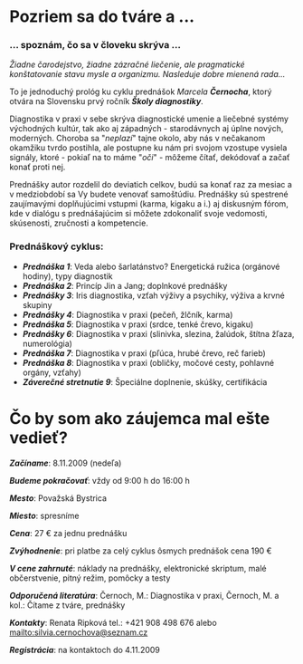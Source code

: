 Pozriem sa do tváre a ...
=========================

### ... spoznám, čo sa v človeku skrýva ...

*Žiadne čarodejstvo, žiadne zázračné liečenie, ale pragmatické konštatovanie
stavu mysle a organizmu. Nasleduje dobre mienená rada...*

To je jednoduchý prológ ku cyklu prednášok *Marcela **Černocha***, ktorý otvára
na Slovensku prvý ročník ***Školy diagnostiky***.

Diagnostika v praxi v sebe skrýva diagnostické umenie a liečebné systémy
východných kultúr, tak ako aj západných - starodávnych aj úplne nových,
moderných. Choroba sa "*neplazí*" tajne okolo, aby nás v nečakanom okamžiku
tvrdo postihla, ale postupne ku nám pri svojom vzostupe vysiela signály, ktoré -
pokiaľ na to máme "*oči*" - môžeme čítať, dekódovať a začať konať proti nej.

Prednášky autor rozdelil do deviatich celkov, budú sa konať raz za mesiac a v
medziobdobí sa Vy budete venovať samoštúdiu. Prednášky sú spestrené zaujímavými
doplňujúcimi vstupmi (karma, kigaku a i.) aj diskusným fórom, kde v dialógu s
prednášajúcim si môžete zdokonaliť svoje vedomosti, skúsenosti, zručnosti a
kompetencie.

### Prednáškový cyklus:

* ***Prednáška 1***: Veda alebo šarlatánstvo? Energetická ružica (orgánové hodiny), typy diagnostik
* ***Prednáška 2***: Princíp Jin a Jang; doplnkové prednášky
* ***Prednášky 3***: Iris diagnostika, vzťah výživy a psychiky, výživa a krvné skupiny
* ***Prednášky 4***: Diagnostika v praxi (pečeň, žlčník, karma)
* ***Prednáška 5***: Diagnostika v praxi (srdce, tenké črevo, kigaku)
* ***Prednášky 6***: Diagnostika v praxi (slinivka, slezina, žalúdok, štítna žľaza, numerológia)
* ***Prednáška 7***: Diagnostika v praxi (pľúca, hrubé črevo, reč farieb)
* ***Prednáška 8***: Diagnostika v praxi (obličky, močové cesty, pohlavné orgány, vzťahy)
* ***Záverečné stretnutie 9***: Špeciálne doplnenie, skúšky, certifikácia

Čo by som ako záujemca mal ešte vedieť?
=======================================

***Začíname***: 8.11.2009 (nedeľa)

***Budeme pokračovať***: vždy od 9:00 h do 16:00 h

***Mesto***: Považská Bystrica

***Miesto***: spresníme

***Cena***: 27 € za jednu prednášku

***Zvýhodnenie***: pri platbe za celý cyklus ôsmych prednášok cena  190 €

***V cene zahrnuté***: náklady na prednášky, elektronické skriptum, malé
občerstvenie, pitný režim, pomôcky a testy

***Odporučená literatúra***: Černoch, M.: Diagnostika v praxi, Černoch, M. a
kol.: Čítame z tváre, prednášky

***Kontakty***: Renata Ripková tel.: +421 908 498 676
alebo <mailto:silvia.cernochova@seznam.cz>

***Registrácia***: na kontaktoch do 4.11.2009

